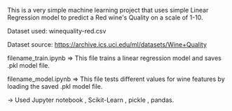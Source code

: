 This is a very simple machine learning project that uses simple Linear Regression model to predict a Red wine's Quality on a scale of 1-10.


Dataset used: winequality-red.csv

Dataset source: https://archive.ics.uci.edu/ml/datasets/Wine+Quality

filename_train.ipynb   => This file trains a linear regression model and saves .pkl model file. 

filename_model.ipynb   => This file tests different values for wine features by loading the saved .pkl model file. 

-> Used Jupyter notebook , Scikit-Learn , pickle , pandas.

